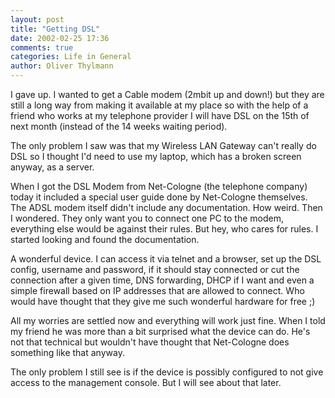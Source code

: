 ```yaml
---
layout: post
title: "Getting DSL"
date: 2002-02-25 17:36
comments: true
categories: Life in General
author: Oliver Thylmann
---
```



I gave up. I wanted to get a Cable modem (2mbit up and down!) but they are still a long way from making it available at my place so with the help of a friend who works at my telephone provider I will have DSL on the 15th of next month (instead of the 14 weeks waiting period).

The only problem I saw was that my Wireless LAN Gateway can't really do DSL so I thought I'd need to use my laptop, which has a broken screen anyway, as a server.

When I got the DSL Modem from Net-Cologne (the telephone company) today it included a special user guide done by Net-Cologne themselves. The ADSL modem itself didn't include any documentation. How weird. Then I wondered. They only want you to connect one PC to the modem, everything else would be against their rules. But hey, who cares for rules. I started looking and found the documentation.

A wonderful device. I can access it via telnet and a browser, set up the DSL config, username and password, if it should stay connected or cut the connection after a given time, DNS forwarding, DHCP if I want and even a simple firewall based on IP addresses that are allowed to connect. Who would have thought that they give me such wonderful hardware for free ;)

All my worries are settled now and everything will work just fine. When I told my friend he was more than a bit surprised what the device can do. He's not that technical but wouldn't have thought that Net-Cologne does something like that anyway.

The only problem I still see is if the device is possibly configured to not give access to the management console. But I will see about that later.


